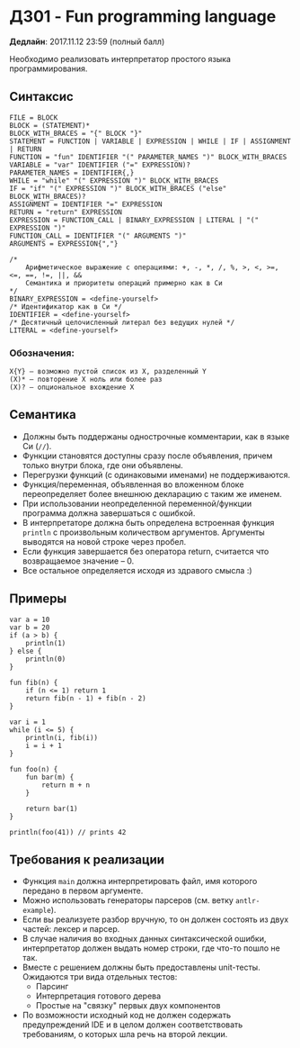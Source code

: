 # ДЗ01 - Fun programming language

**Дедлайн**: 2017.11.12 23:59 (полный балл)

Необходимо реализовать интерпретатор простого языка программирования.

## Синтаксис
```
FILE = BLOCK
BLOCK = (STATEMENT)*
BLOCK_WITH_BRACES = "{" BLOCK "}"
STATEMENT = FUNCTION | VARIABLE | EXPRESSION | WHILE | IF | ASSIGNMENT | RETURN
FUNCTION = "fun" IDENTIFIER "(" PARAMETER_NAMES ")" BLOCK_WITH_BRACES
VARIABLE = "var" IDENTIFIER ("=" EXPRESSION)?
PARAMETER_NAMES = IDENTIFIER{,}
WHILE = "while" "(" EXPRESSION ")" BLOCK_WITH_BRACES
IF = "if" "(" EXPRESSION ")" BLOCK_WITH_BRACES ("else" BLOCK_WITH_BRACES)?
ASSIGNMENT = IDENTIFIER "=" EXPRESSION
RETURN = "return" EXPRESSION
EXPRESSION = FUNCTION_CALL | BINARY_EXPRESSION | LITERAL | "(" EXPRESSION ")"
FUNCTION_CALL = IDENTIFIER "(" ARGUMENTS ")"
ARGUMENTS = EXPRESSION{","}

/*
    Арифметическое выражение с операциями: +, -, *, /, %, >, <, >=, <=, ==, !=, ||, &&
    Семантика и приоритеты операций примерно как в Си
*/
BINARY_EXPRESSION = <define-yourself>
/* Идентификатор как в Си */
IDENTIFIER = <define-yourself>
/* Десятичный целочисленный литерал без ведущих нулей */
LITERAL = <define-yourself>
```

### Обозначения:
```
X{Y} – возможно пустой список из X, разделенный Y
(X)* – повторение X ноль или более раз
(X)? – опциональное вхождение X
```

## Семантика
- Должны быть поддержаны однострочные комментарии, как в языке Си (`//`).
- Функции становятся доступны сразу после объявления, причем только внутри блока, где они объявлены.
- Перегрузки функций (с одинаковыми именами) не поддерживаются.
- Функция/переменная, объявленная во вложенном блоке переопределяет более внешнюю декларацию с таким же именем.
- При использовании неопределенной переменной/функции программа должна завершаться с ошибкой.
- В интерпретаторе должна быть определена встроенная функция `println` с произвольным количеством аргументов.
  Аргументы выводятся на новой строке через пробел.
- Если функция завершается без оператора return, считается что возвращаемое значение – 0.
- Все остальное определяется исходя из здравого смысла :)

## Примеры
```
var a = 10
var b = 20
if (a > b) {
    println(1)
} else {
    println(0)
}
```

```
fun fib(n) {
    if (n <= 1) return 1
    return fib(n - 1) + fib(n - 2)
}

var i = 1
while (i <= 5) {
    println(i, fib(i))
    i = i + 1
}
```

```
fun foo(n) {
    fun bar(m) {
        return m + n
    }

    return bar(1)
}

println(foo(41)) // prints 42
```

## Требования к реализации
- Функция `main` должна интерпретировать файл, имя которого передано в первом аргументе.
- Можно использовать генераторы парсеров (см. ветку `antlr-example`).
- Если вы реализуете разбор вручную, то он должен состоять из двух частей: лексер и парсер.
- В случае наличия во входных данных синтаксической ошибки, интерпретатор должен
выдать номер строки, где что-то пошло не так.
- Вместе с решением должны быть предоставлены unit-тесты. Ожидаются три вида отдельных тестов:
    - Парсинг
    - Интерпретация готового дерева
    - Простые на "связку" первых двух компонентов
- По возможности исходный код не должен содержать предупреждений IDE и в целом
должен соответствовать требованиям, о которых шла речь на второй лекции.
